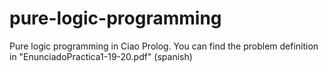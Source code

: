 # pure-logic-programming
Pure logic programming in Ciao Prolog. You can find the problem definition in "EnunciadoPractica1-19-20.pdf" (spanish)
